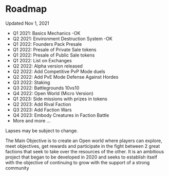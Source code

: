 # Roadmap

Updated Nov 1, 2021

* Q1 2021: Basics Mechanics -OK
* Q2 2021: Environment Destruction System -OK
* Q1 2022: Founders Pack Presale
* Q1 2022: Presale of Private Sale tokens
* Q1 2022: Presale of Public Sale tokens
* Q1 2022: List on Exchanges
* Q2 2022: Alpha version released
* Q2 2022: Add Competitive PvP Mode duels
* Q2 2022: Add PvE Mode Defense Against Hordes
* Q3 2022: Staking
* Q3 2022: Battlegrounds 10vs10
* Q4 2022: Open World (Micro Version)
* Q1 2023: Side missions with prizes in tokens
* Q2 2023: Add Rival Faction
* Q3 2023: Add Faction Wars
* Q4 2023: Embody Creatures in Faction Battle
* More and more ...

Lapses may be subject to change.

The Main Objective is to create an Open world where players can explore, meet objectives, get rewards and participate in the fight between 2 great factions that seek to take over the resources of the other. It is an ambitious project that began to be developed in 2020 and seeks to establish itself with the objective of continuing to grow with the support of a strong community
